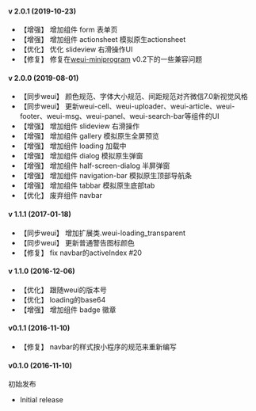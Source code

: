 #### v 2.0.1 (2019-10-23)
- 【增强】 增加组件 form 表单页 
- 【增强】 增加组件 actionsheet 模拟原生actionsheet 
- 【优化】 优化 slideview 右滑操作UI 
- 【修复】 修复在[weui-miniprogram](https://github.com/wechat-miniprogram/weui-miniprogram) v0.2下的一些兼容问题 

#### v 2.0.0 (2019-08-01)

- 【同步weui】 颜色规范、字体大小规范、间距规范对齐微信7.0新视觉风格
- 【同步weui】 更新weui-cell、weui-uploader、weui-article、weui-footer、weui-msg、weui-panel、weui-search-bar等组件的UI
- 【增强】 增加组件 slideview 右滑操作 
- 【增强】 增加组件 gallery 模拟原生全屏预览 
- 【增强】 增加组件 loading 加载中 
- 【增强】 增加组件 dialog 模拟原生弹窗 
- 【增强】 增加组件 half-screen-dialog 半屏弹窗
- 【增强】 增加组件 navigation-bar 模拟原生顶部导航条
- 【增强】 增加组件 tabbar 模拟原生底部tab
- 【优化】 废弃组件 navbar

#### v 1.1.1 (2017-01-18)

- 【同步weui】 增加扩展类.weui-loading_transparent
- 【同步weui】 更新普通警告图标颜色
- 【修复】 fix navbar的activeIndex #20

#### v 1.1.0 (2016-12-06)

- 【优化】 跟随weui的版本号
- 【优化】 loading的base64
- 【增强】 增加组件 badge 徽章

#### v0.1.1 (2016-11-10)

- 【修复】 navbar的样式按小程序的规范来重新编写

#### v0.1.0 (2016-11-10)

初始发布

- Initial release
